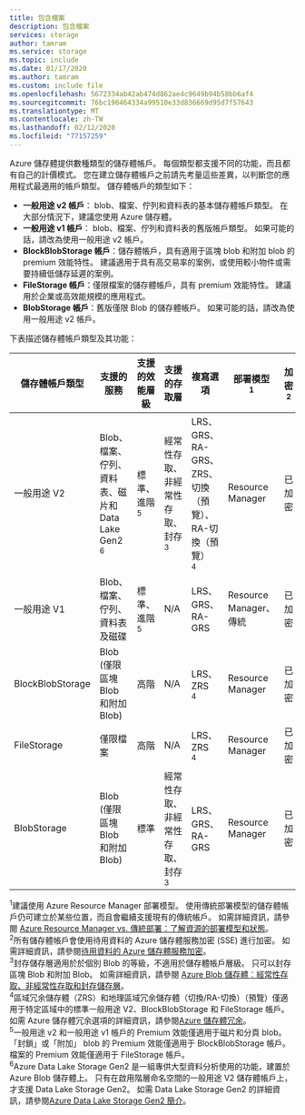 ```yaml
---
title: 包含檔案
description: 包含檔案
services: storage
author: tamram
ms.service: storage
ms.topic: include
ms.date: 01/17/2020
ms.author: tamram
ms.custom: include file
ms.openlocfilehash: 5672334ab42ab474d862ae4c9649b94b58bb6af4
ms.sourcegitcommit: 76bc196464334a99510e33d836669d95d7f57643
ms.translationtype: MT
ms.contentlocale: zh-TW
ms.lasthandoff: 02/12/2020
ms.locfileid: "77157259"
---
```

Azure 儲存體提供數種類型的儲存體帳戶。 每個類型都支援不同的功能，而且都有自己的計價模式。 您在建立儲存體帳戶之前請先考量這些差異，以判斷您的應用程式最適用的帳戶類型。 儲存體帳戶的類型如下：

- **一般用途 v2 帳戶**： blob、檔案、佇列和資料表的基本儲存體帳戶類型。 在大部分情況下，建議您使用 Azure 儲存體。
- **一般用途 v1 帳戶**： blob、檔案、佇列和資料表的舊版帳戶類型。 如果可能的話，請改為使用一般用途 v2 帳戶。
- **BlockBlobStorage 帳戶**：儲存體帳戶，具有適用于區塊 blob 和附加 blob 的 premium 效能特性。 建議適用于具有高交易率的案例，或使用較小物件或需要持續低儲存延遲的案例。
- **FileStorage 帳戶**：僅限檔案的儲存體帳戶，具有 premium 效能特性。 建議用於企業或高效能規模的應用程式。
- **BlobStorage 帳戶**：舊版僅限 Blob 的儲存體帳戶。 如果可能的話，請改為使用一般用途 v2 帳戶。

下表描述儲存體帳戶類型及其功能：

| 儲存體帳戶類型 | 支援的服務                       | 支援的效能層級      | 支援的存取層         | 複寫選項               | 部署模型<div role="complementary" aria-labelledby="deployment-model"><sup>1</sup></div> | 加密<div role="complementary" aria-labelledby="encryption"><sup>2</sup></div> |
|----------------------|------------------------------------------|-----------------------------|--------------------------------|-----------------------------------|------------------------------|------------------------|
| 一般用途 V2   | Blob、檔案、佇列、資料表、磁片和 Data Lake Gen2<div role="complementary" aria-labelledby="data-lake-gen2"><sup>6</sup></div>      | 標準、進階<div role="complementary" aria-labelledby="premium-performance"><sup>5</sup></div> | 經常性存取、非經常性存取、封存<div role="complementary" aria-labelledby="archive"><sup>3</sup></div> | LRS、GRS、RA-GRS、ZRS、切換（預覽）、RA-切換（預覽）<div role="complementary" aria-labelledby="zone-redundant-storage"><sup>4</sup></div> | Resource Manager             | 已加密              |
| 一般用途 V1   | Blob、檔案、佇列、資料表及磁碟       | 標準、進階<div role="complementary" aria-labelledby="premium-performance"><sup>5</sup></div> | N/A                            | LRS、GRS、RA-GRS                  | Resource Manager、傳統    | 已加密              |
| BlockBlobStorage   | Blob (僅限區塊 Blob 和附加 Blob) | 高階                       | N/A                            | LRS、ZRS<div role="complementary" aria-labelledby="zone-redundant-storage"><sup>4</sup></div>                               | Resource Manager             | 已加密              |
| FileStorage   | 僅限檔案 | 高階                       | N/A                            | LRS、ZRS<div role="complementary" aria-labelledby="zone-redundant-storage"><sup>4</sup></div>                               | Resource Manager             | 已加密              |
| BlobStorage         | Blob (僅限區塊 Blob 和附加 Blob) | 標準                      | 經常性存取、非經常性存取、封存<div role="complementary" aria-labelledby="archive"><sup>3</sup></div> | LRS、GRS、RA-GRS                  | Resource Manager             | 已加密              |

<div id="deployment-model"><sup>1</sup>建議使用 Azure Resource Manager 部署模型。 使用傳統部署模型的儲存體帳戶仍可建立於某些位置，而且會繼續支援現有的傳統帳戶。 如需詳細資訊，請參閱 <a href="https://docs.microsoft.com/azure/azure-resource-manager/resource-manager-deployment-model">Azure Resource Manager vs. 傳統部署：了解資源的部署模型和狀態</a>。</div>

<div id="encryption"><sup>2</sup>所有儲存體帳戶會使用待用資料的 Azure 儲存體服務加密 (SSE) 進行加密。 如需詳細資訊，請參閱<a href="https://docs.microsoft.com/azure/storage/common/storage-service-encryption">待用資料的 Azure 儲存體服務加密</a>。</div>

<div id="archive"><sup>3</sup>封存儲存層適用於於個別 Blob 的等級，不適用於儲存體帳戶層級。 只可以封存區塊 Blob 和附加 Blob。 如需詳細資訊，請參閱 <a href="https://docs.microsoft.com/azure/storage/blobs/storage-blob-storage-tiers">Azure Blob 儲存體︰經常性存取、非經常性存取和封存儲存層</a>。</div>

<div id="zone-redundant-storage"><sup>4</sup>區域冗余儲存體（ZRS）和地理區域冗余儲存體（切換/RA-切換）（預覽）僅適用于特定區域中的標準一般用途 V2、BlockBlobStorage 和 FileStorage 帳戶。 如需 Azure 儲存體冗余選項的詳細資訊，請參閱<a href="https://docs.microsoft.com/azure/storage/common/storage-redundancy">Azure 儲存體冗余</a>。</div>

<div id="premium-performance"><sup>5</sup>一般用途 v2 和一般用途 v1 帳戶的 Premium 效能僅適用于磁片和分頁 blob。 「封鎖」或「附加」 blob 的 Premium 效能僅適用于 BlockBlobStorage 帳戶。 檔案的 Premium 效能僅適用于 FileStorage 帳戶。</div>

<div id="data-lake-gen2"><sup>6</sup>Azure Data Lake Storage Gen2 是一組專供大型資料分析使用的功能，建置於 Azure Blob 儲存體上。 只有在啟用階層命名空間的一般用途 V2 儲存體帳戶上，才支援 Data Lake Storage Gen2。 如需 Data Lake Storage Gen2 的詳細資訊，請參閱<a href="https://docs.microsoft.com/azure/storage/blobs/data-lake-storage-introduction">Azure Data Lake Storage Gen2 簡介</a>。</div>
